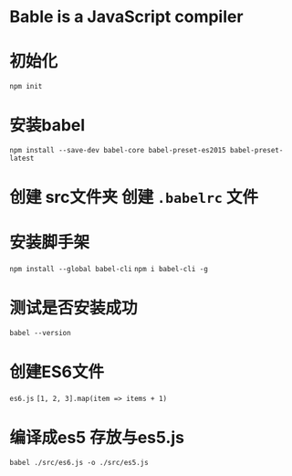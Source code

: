 # Bable is a JavaScript compiler
# 初始化
`npm init`
# 安装babel
`npm install --save-dev babel-core babel-preset-es2015 babel-preset-latest`
# 创建 src文件夹 创建 `.babelrc` 文件

# 安装脚手架
`npm install --global babel-cli`
`npm i babel-cli -g`
# 测试是否安装成功
`babel --version`
# 创建ES6文件 
`es6.js`
`[1, 2, 3].map(item => items + 1)`
# 编译成es5 存放与es5.js
`babel ./src/es6.js -o ./src/es5.js`

